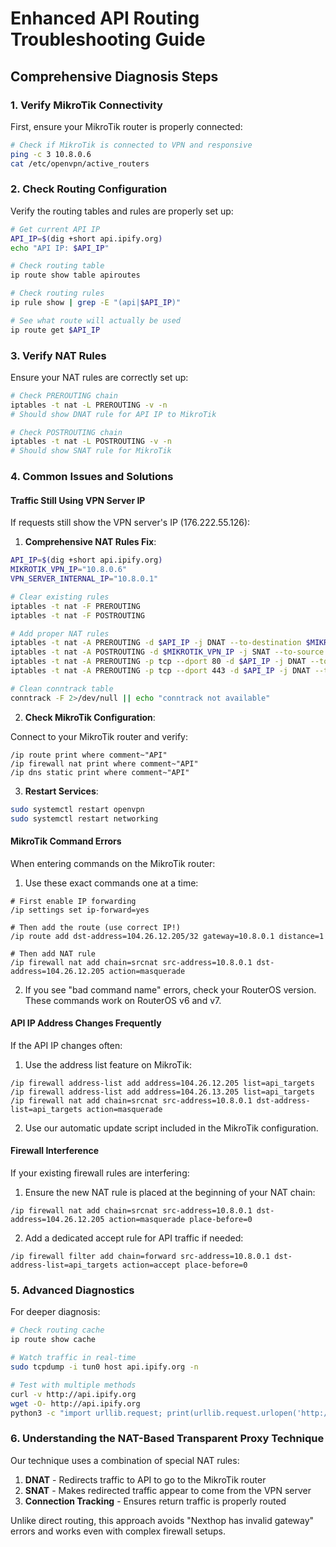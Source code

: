 # Enhanced API Routing Troubleshooting Guide

## Comprehensive Diagnosis Steps

### 1. Verify MikroTik Connectivity

First, ensure your MikroTik router is properly connected:

```bash
# Check if MikroTik is connected to VPN and responsive
ping -c 3 10.8.0.6
cat /etc/openvpn/active_routers
```

### 2. Check Routing Configuration

Verify the routing tables and rules are properly set up:

```bash
# Get current API IP
API_IP=$(dig +short api.ipify.org)
echo "API IP: $API_IP"

# Check routing table
ip route show table apiroutes

# Check routing rules
ip rule show | grep -E "(api|$API_IP)"

# See what route will actually be used
ip route get $API_IP
```

### 3. Verify NAT Rules

Ensure your NAT rules are correctly set up:

```bash
# Check PREROUTING chain
iptables -t nat -L PREROUTING -v -n
# Should show DNAT rule for API IP to MikroTik

# Check POSTROUTING chain
iptables -t nat -L POSTROUTING -v -n
# Should show SNAT rule for MikroTik
```

### 4. Common Issues and Solutions

#### Traffic Still Using VPN Server IP

If requests still show the VPN server's IP (176.222.55.126):

1. **Comprehensive NAT Rules Fix**:

```bash
API_IP=$(dig +short api.ipify.org)
MIKROTIK_VPN_IP="10.8.0.6"
VPN_SERVER_INTERNAL_IP="10.8.0.1"

# Clear existing rules
iptables -t nat -F PREROUTING
iptables -t nat -F POSTROUTING

# Add proper NAT rules
iptables -t nat -A PREROUTING -d $API_IP -j DNAT --to-destination $MIKROTIK_VPN_IP
iptables -t nat -A POSTROUTING -d $MIKROTIK_VPN_IP -j SNAT --to-source $VPN_SERVER_INTERNAL_IP
iptables -t nat -A PREROUTING -p tcp --dport 80 -d $API_IP -j DNAT --to-destination $MIKROTIK_VPN_IP:80
iptables -t nat -A PREROUTING -p tcp --dport 443 -d $API_IP -j DNAT --to-destination $MIKROTIK_VPN_IP:443

# Clean conntrack table
conntrack -F 2>/dev/null || echo "conntrack not available"
```

2. **Check MikroTik Configuration**:

Connect to your MikroTik router and verify:

```
/ip route print where comment~"API"
/ip firewall nat print where comment~"API"
/ip dns static print where comment~"API"
```

3. **Restart Services**:

```bash
sudo systemctl restart openvpn
sudo systemctl restart networking
```

#### MikroTik Command Errors

When entering commands on the MikroTik router:

1. Use these exact commands one at a time:

```
# First enable IP forwarding
/ip settings set ip-forward=yes

# Then add the route (use correct IP!)
/ip route add dst-address=104.26.12.205/32 gateway=10.8.0.1 distance=1

# Then add NAT rule
/ip firewall nat add chain=srcnat src-address=10.8.0.1 dst-address=104.26.12.205 action=masquerade
```

2. If you see "bad command name" errors, check your RouterOS version. These commands work on RouterOS v6 and v7.

#### API IP Address Changes Frequently

If the API IP changes often:

1. Use the address list feature on MikroTik:

```
/ip firewall address-list add address=104.26.12.205 list=api_targets
/ip firewall address-list add address=104.26.13.205 list=api_targets
/ip firewall nat add chain=srcnat src-address=10.8.0.1 dst-address-list=api_targets action=masquerade
```

2. Use our automatic update script included in the MikroTik configuration.

#### Firewall Interference

If your existing firewall rules are interfering:

1. Ensure the new NAT rule is placed at the beginning of your NAT chain:

```
/ip firewall nat add chain=srcnat src-address=10.8.0.1 dst-address=104.26.12.205 action=masquerade place-before=0
```

2. Add a dedicated accept rule for API traffic if needed:

```
/ip firewall filter add chain=forward src-address=10.8.0.1 dst-address-list=api_targets action=accept place-before=0
```

### 5. Advanced Diagnostics

For deeper diagnosis:

```bash
# Check routing cache
ip route show cache

# Watch traffic in real-time
sudo tcpdump -i tun0 host api.ipify.org -n

# Test with multiple methods
curl -v http://api.ipify.org
wget -O- http://api.ipify.org
python3 -c "import urllib.request; print(urllib.request.urlopen('http://api.ipify.org').read().decode())"
```

### 6. Understanding the NAT-Based Transparent Proxy Technique

Our technique uses a combination of special NAT rules:

1. **DNAT** - Redirects traffic to API to go to the MikroTik router
2. **SNAT** - Makes redirected traffic appear to come from the VPN server
3. **Connection Tracking** - Ensures return traffic is properly routed

Unlike direct routing, this approach avoids "Nexthop has invalid gateway" errors and works even with complex firewall setups.
